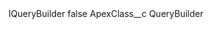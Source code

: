<?xml version="1.0" encoding="UTF-8"?>
<CustomMetadata xmlns="http://soap.sforce.com/2006/04/metadata" xmlns:xsi="http://www.w3.org/2001/XMLSchema-instance" xmlns:xsd="http://www.w3.org/2001/XMLSchema">
    <label>IQueryBuilder</label>
    <protected>false</protected>
    <values>
        <field>ApexClass__c</field>
        <value xsi:type="xsd:string">QueryBuilder</value>
    </values>
</CustomMetadata>
